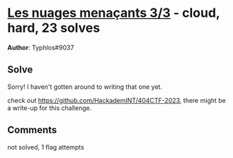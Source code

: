 [Les nuages menaçants 3/3](challenge_files/README.md) - cloud, hard, 23 solves
===

**Author**: Typhlos#9037    

## Solve

Sorry! I haven't gotten around to writing that one yet.

check out https://github.com/HackademINT/404CTF-2023, there might be a write-up for this challenge.

## Comments

not solved, 1 flag attempts